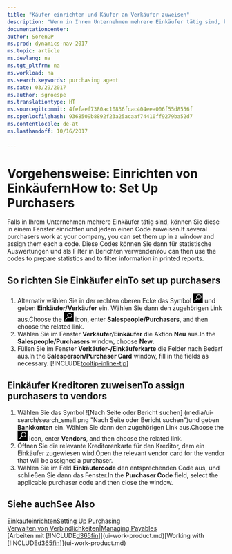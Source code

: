 ```yaml
---
title: "Käufer einrichten und Käufer an Verkäufer zuweisen"
description: "Wenn in Ihrem Unternehmen mehrere Einkäufer tätig sind, können Sie diese für statistische Analyse organisieren."
documentationcenter: 
author: SorenGP
ms.prod: dynamics-nav-2017
ms.topic: article
ms.devlang: na
ms.tgt_pltfrm: na
ms.workload: na
ms.search.keywords: purchasing agent
ms.date: 03/29/2017
ms.author: sgroespe
ms.translationtype: HT
ms.sourcegitcommit: 4fefaef7380ac10836fcac404eea006f55d8556f
ms.openlocfilehash: 9368509b8892f23a25acaaf74410ff9279ba52d7
ms.contentlocale: de-at
ms.lasthandoff: 10/16/2017

---
```

# <a name="how-to-set-up-purchasers"></a><span data-ttu-id="1925b-103">Vorgehensweise: Einrichten von Einkäufern</span><span class="sxs-lookup"><span data-stu-id="1925b-103">How to: Set Up Purchasers</span></span>
<span data-ttu-id="1925b-104">Falls in Ihrem Unternehmen mehrere Einkäufer tätig sind, können Sie diese in einem Fenster einrichten und jedem einen Code zuweisen.</span><span class="sxs-lookup"><span data-stu-id="1925b-104">If several purchasers work at your company, you can set them up in a window and assign them each a code.</span></span> <span data-ttu-id="1925b-105">Diese Codes können Sie dann für statistische Auswertungen und als Filter in Berichten verwenden</span><span class="sxs-lookup"><span data-stu-id="1925b-105">You can then use the codes to prepare statistics and to filter information in printed reports.</span></span>

## <a name="to-set-up-purchasers"></a><span data-ttu-id="1925b-106">So richten Sie Einkäufer ein</span><span class="sxs-lookup"><span data-stu-id="1925b-106">To set up purchasers</span></span>
1. <span data-ttu-id="1925b-107">Alternativ wählen Sie in der rechten oberen Ecke das Symbol ![Nach Seite oder Bericht suchen](media/ui-search/search_small.png "Nach Seite oder Bericht suchen") und geben **Einkäufer/Verkäufer** ein. Wählen Sie dann den zugehörigen Link aus.</span><span class="sxs-lookup"><span data-stu-id="1925b-107">Choose the ![Search for Page or Report](media/ui-search/search_small.png "Search for Page or Report icon") icon, enter **Salespeople/Purchasers**, and then choose the related link.</span></span>
2. <span data-ttu-id="1925b-108">Wählen Sie im Fenster **Verkäufer/Einkäufer** die Aktion **Neu** aus.</span><span class="sxs-lookup"><span data-stu-id="1925b-108">In the **Salespeople/Purchasers** window, choose **New**.</span></span>
3. <span data-ttu-id="1925b-109">Füllen Sie im Fenster **Verkäufer-/Einkäuferkarte** die Felder nach Bedarf aus.</span><span class="sxs-lookup"><span data-stu-id="1925b-109">In the **Salesperson/Purchaser Card** window, fill in the fields as necessary.</span></span> [!INCLUDE[tooltip-inline-tip](includes/tooltip-inline-tip_md.md)]

## <a name="to-assign-purchasers-to-vendors"></a><span data-ttu-id="1925b-110">Einkäufer Kreditoren zuweisen</span><span class="sxs-lookup"><span data-stu-id="1925b-110">To assign purchasers to vendors</span></span>
1. <span data-ttu-id="1925b-111">Wählen Sie das Symbol ![Nach Seite oder Bericht suchen] (media/ui-search/search_small.png "Nach Seite oder Bericht suchen")und geben **Bankkonten** ein. Wählen Sie dann den zugehörigen Link aus.</span><span class="sxs-lookup"><span data-stu-id="1925b-111">Choose the ![Search for Page or Report](media/ui-search/search_small.png "Search for Page or Report icon") icon, enter **Vendors**, and then choose the related link.</span></span>
2. <span data-ttu-id="1925b-112">Öffnen Sie die relevante Kreditorenkarte für den Kreditor, dem ein Einkäufer zugewiesen wird.</span><span class="sxs-lookup"><span data-stu-id="1925b-112">Open the relevant vendor card for the vendor that will be assigned a purchaser.</span></span>
3. <span data-ttu-id="1925b-113">Wählen Sie im Feld **Einkäufercode** den entsprechenden Code aus, und schließen Sie dann das Fenster.</span><span class="sxs-lookup"><span data-stu-id="1925b-113">In the **Purchaser Code** field, select the applicable purchaser code and then close the window.</span></span>

## <a name="see-also"></a><span data-ttu-id="1925b-114">Siehe auch</span><span class="sxs-lookup"><span data-stu-id="1925b-114">See Also</span></span>
[<span data-ttu-id="1925b-115">Einkaufeinrichten</span><span class="sxs-lookup"><span data-stu-id="1925b-115">Setting Up Purchasing</span></span>](purchasing-setup-purchasing.md)  
[<span data-ttu-id="1925b-116">Verwalten von Verbindlichkeiten|</span><span class="sxs-lookup"><span data-stu-id="1925b-116">Managing Payables</span></span>](payables-manage-payables.md)  
<span data-ttu-id="1925b-117">[Arbeiten mit [!INCLUDE[d365fin](includes/d365fin_md.md)]](ui-work-product.md)</span><span class="sxs-lookup"><span data-stu-id="1925b-117">[Working with [!INCLUDE[d365fin](includes/d365fin_md.md)]](ui-work-product.md)</span></span>

